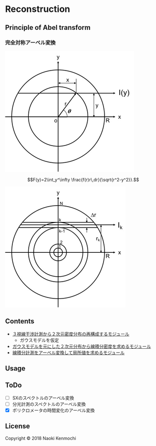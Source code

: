 Reconstruction
=================================
## Principle of Abel transform
### 完全対称アーベル変換

![Principe_1](principle_1.jpg)

```math
F(y)=2\int_y^\infty \frac{f(r)r\,dr}{\sqrt{r^2-y^2}}.
```

![Principe_2](principle_2.jpg)


## Contents
- [３視線干渉計測から２次元密度分布の再構成するモジュール](ne_profile_r2.py)
    - ガウスモデルを仮定
- [ガウスモデルを元にした２次元分布から線積分密度を求めるモジュール](sightline_ne.py)
- [線積分計測をアーベル変換して局所値を求めるモジュール](Abel_ne.py)

## Usage

## ToDo
- [ ] SXのスペクトルのアーベル変換
- [ ] 分光計測のスペクトルのアーベル変換
- [x] ポリクロメータの時間変化のアーベル変換

## License
Copyright &copy; 2018 Naoki Kenmochi

